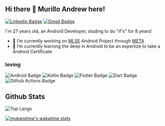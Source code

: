 ## Hi there 👋 Murillo Andrew here!

[![Linkedin Badge](https://img.shields.io/badge/-LinkedIn-blue?logo=Linkedin&logoColor=white&link=https://www.linkedin.com/in/mukandrew/)](https://www.linkedin.com/in/mukandrew/)
[![Gmail Badge](https://img.shields.io/badge/-Gmail-c14438?logo=Gmail&logoColor=white&link=mailto:murilloandrew@gmail.com)](mailto:murilloandrew@gmail.com)


I'm 27 years old, an Android Developer, studing to do "if's" for 8 years!

- 🔭 I’m currently working on [MLSE](https://github.com/mlsedigital) Android Project through [META](https://digital.meta.com.br/)
- 🤖 I’m currently learning the deep in Android to be an expertize to take a Android Certificate

### loving
![Android Badge](https://img.shields.io/badge/-Android-3DDC84?logo=Android&logoColor=white)
![Kotlin Badge](https://img.shields.io/badge/-Kotlin-0095D5?logo=Kotlin&logoColor=white)
![Flutter Badge](https://img.shields.io/badge/-Flutter-02569B?logo=Flutter&logoColor=white)
![Dart Badge](https://img.shields.io/badge/-Dart-0175C2?logo=Dart&logoColor=white)
![Github Actions Badge](https://img.shields.io/badge/-GitHub_Actions-2088FF?logo=GitHubActions&logoColor=white)

## Github Stats
![Top Langs](https://github-readme-stats.vercel.app/api/top-langs/?username=mukandrew&layout=compact&theme=tokyonight)

[![mukandrew's wakatime stats](https://github-readme-stats.vercel.app/api/wakatime?username=mukandrew&layout=compact&theme=tokyonight)](https://github.com/mukandrew)
